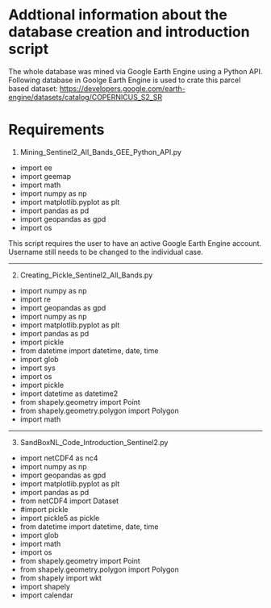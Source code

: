 # Addtional information about the database creation and introduction script

The whole database was mined via Google Earth Engine using a Python API. Following database in Goolge Earth Engine is used to crate this parcel based dataset:
https://developers.google.com/earth-engine/datasets/catalog/COPERNICUS_S2_SR


# Requirements 

1) Mining_Sentinel2_All_Bands_GEE_Python_API.py

- import ee
- import geemap
- import math
- import numpy as np
- import matplotlib.pyplot as plt
- import pandas as pd
- import geopandas as gpd
- import os

This script requires the user to have an active Google Earth Engine account. Username still needs to be changed to the individual case. 

-------------------------------------------------------------------

2) Creating_Pickle_Sentinel2_All_Bands.py

- import numpy as np
- import re
- import geopandas as gpd
- import numpy as np
- import matplotlib.pyplot as plt
- import pandas as pd
- import pickle
- from datetime import datetime, date, time
- import glob
- import sys
- import os
- import pickle
- import datetime as datetime2
- from shapely.geometry import Point
- from shapely.geometry.polygon import Polygon
- import math

-------------------------------------------------------------------

3) SandBoxNL_Code_Introduction_Sentinel2.py

- import netCDF4 as nc4
- import numpy as np
- import geopandas as gpd
- import matplotlib.pyplot as plt
- import pandas as pd
- from netCDF4 import Dataset
- #import pickle
- import pickle5 as pickle
- from datetime import datetime, date, time
- import glob
- import math    
- import os
- from shapely.geometry import Point
- from shapely.geometry.polygon import Polygon
- from shapely import wkt
- import shapely
- import calendar
